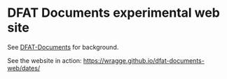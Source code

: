 # DFAT Documents experimental web site

See [DFAT-Documents](https://github.com/wragge/dfat-documents) for background.

See the website in action: https://wragge.github.io/dfat-documents-web/dates/